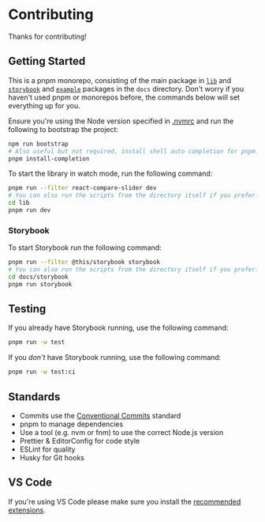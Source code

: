 # Contributing

Thanks for contributing!

## Getting Started

This is a pnpm monorepo, consisting of the main package in [`lib`](../lib/) and [`storybook`](./storybook/) and [`example`](./example/) packages in the `docs` directory. Don't worry if you haven't used pnpm or monorepos before, the
commands below will set everything up for you.

Ensure you're using the Node version specified in [.nvmrc](../.nvmrc) and run the following to
bootstrap the project:

```sh
npm run bootstrap
# Also useful but not required, install shell auto completion for pnpm.
pnpm install-completion
```

To start the library in watch mode, run the following command:

```sh
pnpm run --filter react-compare-slider dev
# You can also run the scripts from the directory itself if you prefer.
cd lib
pnpm run dev
```

### Storybook

To start Storybook run the following command:

```sh
pnpm run --filter @this/storybook storybook
# You can also run the scripts from the directory itself if you prefer.
cd docs/storybook
pnpm run storybook
```

## Testing

If you already have Storybook running, use the following command:

```sh
pnpm run -w test
```

If you _don't_ have Storybook running, use the following command:

```sh
pnpm run -w test:ci
```

## Standards

- Commits use the [Conventional Commits](https://conventionalcommits.org/) standard
- pnpm to manage dependencies
- Use a tool (e.g. nvm or fnm) to use the correct Node.js version
- Prettier & EditorConfig for code style
- ESLint for quality
- Husky for Git hooks

## VS Code

If you're using VS Code please make sure you install the [recommended extensions](../.vscode/extensions.json).
